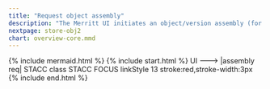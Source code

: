 ```yaml
---
title: "Request object assembly"
description: "The Merritt UI initiates an object/version assembly (for download)"
nextpage: store-obj2
chart: overview-core.mmd
---
```

{% include mermaid.html %}
{% include start.html %}
  UI ---> |assembly req| STACC
  class STACC FOCUS
  linkStyle 13 stroke:red,stroke-width:3px
{% include end.html %}
